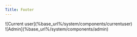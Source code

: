 ```yaml
---
Title: Footer
---
```


<div class="footnote">![Current user](%base_url%/system/components/currentuser)</div>
![Admin](%base_url%/system/components/admin)
